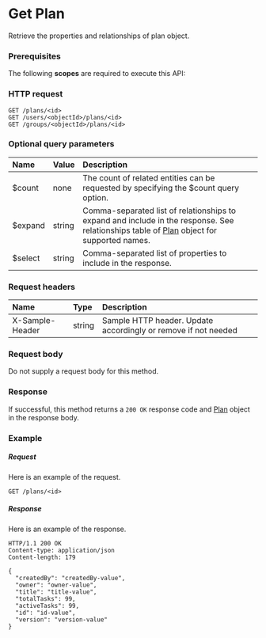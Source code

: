 # Get Plan

Retrieve the properties and relationships of plan object.
### Prerequisites
The following **scopes** are required to execute this API: 
### HTTP request
<!-- { "blockType": "ignored" } -->
```http
GET /plans/<id>
GET /users/<objectId>/plans/<id>
GET /groups/<objectId>/plans/<id>
```
### Optional query parameters
|Name|Value|Description|
|:---------------|:--------|:-------|
|$count|none|The count of related entities can be requested by specifying the $count query option.|
|$expand|string|Comma-separated list of relationships to expand and include in the response. See relationships table of [Plan](../resources/plan.md) object for supported names. |
|$select|string|Comma-separated list of properties to include in the response.|

### Request headers
| Name       | Type | Description|
|:-----------|:------|:----------|
| X-Sample-Header  | string  | Sample HTTP header. Update accordingly or remove if not needed|

### Request body
Do not supply a request body for this method.
### Response
If successful, this method returns a `200 OK` response code and [Plan](../resources/plan.md) object in the response body.
### Example
##### Request
Here is an example of the request.
<!-- {
  "blockType": "request",
  "name": "get_plan"
}-->
```http
GET /plans/<id>
```
##### Response
Here is an example of the response.
<!-- {
  "blockType": "response",
  "truncated": false,
  "@odata.type": "microsoft.graph.plan"
} -->
```http
HTTP/1.1 200 OK
Content-type: application/json
Content-length: 179

{
  "createdBy": "createdBy-value",
  "owner": "owner-value",
  "title": "title-value",
  "totalTasks": 99,
  "activeTasks": 99,
  "id": "id-value",
  "version": "version-value"
}
```

<!-- uuid: 972508eb-009b-45ab-822e-fdc84c3a8ebf
2015-10-25 12:45:03 UTC -->
<!-- {
  "type": "#page.annotation",
  "description": "Get Plan",
  "keywords": "",
  "section": "documentation",
  "tocPath": ""
}-->
